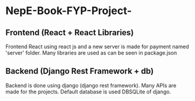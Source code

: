 # NepE-Book-FYP-Project-

## Frontend (React + React Libraries)
Frontend React using react js and a new server is made for payment named 'server' folder.
Many libraries are used as can be seen in package.json


## Backend (Django Rest Framework + db)
Backend is done using django (django rest framework).
Many APIs are made for the projects.
Default database is used DBSQLite of django.
